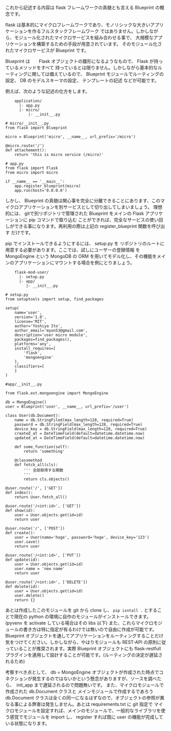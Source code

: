 これから記述する内容は flask フレームワークの真髄とも言える Blueprint の概念です。

flask は基本的にマイクロフレームワークであり、モノリシックな大きいアプリケーションを作るフルスタックフレームワーク
ではありません。しかしながら、モジュール化されたマイクロサービスを組み合わせる事で、
大規模なアプリケーションを構築するための手段が用意されています。
そのモジュール化されたマイクロサービスが Blueprint です。

Blueprint は　　Flask オブジェクトの雛形になるようなもので、 Flask が持っているメソッドをすべて
持っているとは限りません。しかしながら基本的なルーティングに関しては備えているので、
Blueprint モジュールでルーティングの設定、 DB のモデルスキーマの設定、 テンプレートの記述
などが可能です。

例えば、次のような記述の仕方をします。
```
    application/
      |- app.py
      |- micro/
          |- __init__.py
```

```
# micro/__init__.py
from flask import Blueprint

micro = Blueprint('micro', __name__, url_prefix='/micro')

@micro.route('/')
def attachement():
    return 'this is micro service (/micro)'
```

```
# app.py
from flask import Flask
from micro import micro

if __name__ == '__main__':
    app.register_blueprint(micro)
    app.run(host='0.0.0.0')
```

しかし、 Blueprint の真髄は関心事を完全に分離できることにあります、このマイクロアプリケーションを別サービスとして切り出してしまいましょう。
理想的には、 gitで別リポジトリで管理された Blueprint をメインの Flask アプリケーションに pip コマンドで取り込む
ことができれば、完全なサービスの使い回しができる事になります。再利用の際は上記の register_blueprint 関数を呼び出す
だけです。

pip でインストールできるようにするには、 setup.py を リポジトリのルートに用意する必要があります。ここでは、試しにユーザーの登録情報
を MongoEngine という MongoDB の ORM を用いてモデル化し、その機能をメインのアプリケーションにマウントする場合を例にとりましょう。

```
    flask-mod-user/
      |- setup.py
      |- app/
         |- __init__.py
```

```
# setup.py
from setuptools import setup, find_packages

setup(
    name='user',
    version='1.0',
    license='MIT',
    author='Yoshiya Ito',
    author_email='myon53@gmail.com',
    description='user micro module',
    packages=find_packages(),
    platforms='any',
    install_requires=[
        'flask',
        'mongoengine'
    ],
    classifiers=[
    ]
)
```

```
#app/__init__.py

from flask.ext.mongoengine import MongoEngine

db = MongoEngine()
user = Blueprint('user', __name__, url_prefix='/user')

class User(db.Document):
    name = db.StringFiled(max_length=128, required=True)
    password = db.StringField(max_length=128, required=True)
    device_key = db.StringField(max_length=128, required=True)
    created_at = DateTimeField(default=datetime.datetime.now)
    updated_at = DateTimeField(default=datetime.datetime.now)

    def some_function(self):
        return 'something'

    @classmethod
    def fetch_all(cls):
        ''' 全部取得する関数
        '''
        return cls.objects()

@user.route('/', ['GET'])
def index():
    return User.fetch_all()

@user.route('/<int:id>', ['GET'])
def show(id):
    user = User.objects.get(id=id)
    return user

@user.route('/', ['POST'])
def create():
    user = User(name='hoge', password='hoge', device_key='123')
    user.save()
    return user

@user.route('/<int:id>', ['PUT'])
def update(id):
    user = User.objects.get(id=id)
    user.name = 'new name'
    return user

@user.route('/<int:id>', ['DELETE'])
def delete(id):
    user = User.objects.get(id=id)
    user.delete()
    return {}

```

あとは作成したこのモジュールを git から clone し、 ``` pip isntall . ``` とすることで現在の python の環境に自作のモジュールがインストールできます。(pyvenv を activate している場合はその libs 以下) また、これらマイクロモジュールの書き方は特に指定が有るわけでは無いので自由に作成が可能です。Blueprint オブジェクトを通してアプリケーションをルーティングすることだけ気をつけてください。しかしながら、やはりモジュールも REST-API の原則に従っていることが推奨されます。実際 Blueprint オブジェクトにも flask-restfull プラグインを適用して設計することが可能です。(ルーティングの決定が遅延されるため)

考察すべき点として、 db = MongoEngine オブジェクトが作成された時点でコネクションが発生するのではないかという懸念がありますが、ソースを調べたら、　init_app まで遅延されるので問題無いです。 また、マイクロモジュールで作成された db.Document クラスと メインモジュールで作成するであろう db.Document クラスは全くの同一になるはずなので、オブジェクトの参照が異なる事による弊害は発生しません。あとは requirements.txt に git 指定で
マイクロモジュールを設定すれば、メインのモジュールで、一般的なライブラリを使う感覚でモジュールを import し、 register すれば既に user の機能が完成している状態になります。